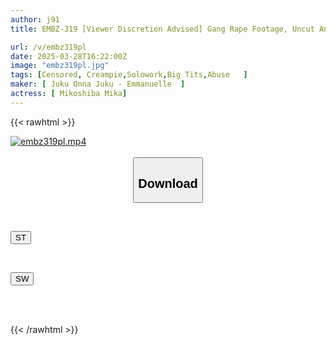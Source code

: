 ```yaml
---
author: j91
title: EMBZ-319 [Viewer Discretion Advised] Gang Rape Footage, Uncut And Unedited "Record Of Rape Crimes Against Women" Voluptuous Busty Wife Tied Up And Raped! Unconscious With Chloroform And A Stun Gun, Uterus Opened With Aphrodisiac. She Resists As She Is Repeatedly Raped, But Her Frustrated Mature Body Screams And Falls To Ecstasy! Mikoshiba Mika

url: /v/embz319pl
date: 2025-03-28T16:22:00Z
image: "embz319pl.jpg"
tags: [Censored, Creampie,Solowork,Big Tits,Abuse	]
maker: [ Juku Onna Juku - Emmanuelle  ]
actress: [ Mikoshiba Mika]
---
```



{{< rawhtml >}}

<div class="video" data-videoid="6X1ovRM6omioKA">
    <a href="javascript:;">
        <img src="/v/embz319pl/embz319pl.jpg" width="WIDTH" height="HEIGHT" alt="embz319pl.mp4" loading="lazy">
    </a>
</div>

<script type="text/javascript" src="https://j91.asia/asset/on-demand-st.js"></script>

<br>
  <link rel="stylesheet" href="https://j91.asia/asset/bs5.css">
  
  <center>
  <button class="btn btn-primary" type="button" data-bs-toggle="collapse" data-bs-target=".multi-collapse" aria-expanded="false" aria-controls="multiCollapseExample1 multiCollapseExample2"><h2>Download</h2></button></center>
</p>
<div class="row">
  <div class="col">
    <div class="collapse multi-collapse" id="multiCollapseExample1">
      <div class="card card-body">
	      	      <br>
<div class="buttons">  
<p><a href="/v/embz319pl/st.html" target="_blank"><button class="btn-hover color-3"><i class="fa fa-download"></i> ST</button></a></p></div>
    </div>
  </div>
</div>
  <div class="col">
    <div class="collapse multi-collapse" id="multiCollapseExample2">
      <div class="card card-body">
	      <br>
<div class="buttons">
<p><a href="/v/embz319pl/sw.html" target="_blank"><button class="btn-hover color-2"><i class="fa fa-download"></i> SW</button></a></p></div>
<br><br>
      </div>
    </div>
  </div>
</div>

{{< /rawhtml >}}